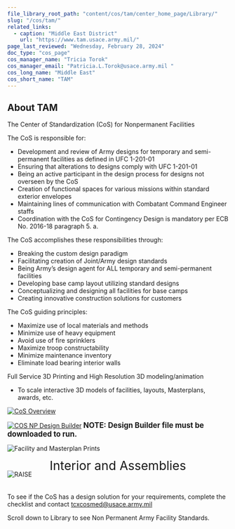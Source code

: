 ```yaml
---
file_library_root_path: "content/cos/tam/center_home_page/Library/"
slug: "/cos/tam/"
related_links:
  - caption: "Middle East District"
    url: "https://www.tam.usace.army.mil/"
page_last_reviewed: "Wednesday, February 28, 2024"
doc_type: "cos_page"
cos_manager_name: "Tricia Torok"
cos_manager_email: "Patricia.L.Torok@usace.army.mil "
cos_long_name: "Middle East"
cos_short_name: "TAM"
---
```


## About TAM

The Center of Standardization (CoS) for Nonpermanent Facilities

The CoS is responsible for:

- Development and review of Army designs for temporary and semi-permanent facilities as defined in UFC 1-201-01
- Ensuring that alterations to designs comply with UFC 1-201-01
- Being an active participant in the design process for designs not overseen by the CoS
- Creation of functional spaces for various missions within standard exterior envelopes
- Maintaining lines of communication with Combatant Command Engineer staffs
- Coordination with the CoS for Contingency Design is mandatory per ECB No. 2016-18 paragraph 5. a.

The CoS accomplishes these responsibilities through:

- Breaking the custom design paradigm
- Facilitating creation of Joint/Army design standards
- Being Army’s design agent for ALL temporary and semi-permanent facilities
- Developing base camp layout utilizing standard designs
- Conceptualizing and designing all facilities for base camps
- Creating innovative construction solutions for customers

The CoS guiding principles:

- Maximize use of local materials and methods
- Minimize use of heavy equipment
- Avoid use of fire sprinklers
- Maximize troop constructability
- Minimize maintenance inventory
- Eliminate load bearing interior walls

Full Service 3D Printing and High Resolution 3D modeling/animation

- To scale interactive 3D models of facilities, layouts, Masterplans, awards, etc.

[![CoS Overview](/admin/images/uploads/FY25_CoS_Facility_Overview.png)](https://rfpwizard.mrsi.erdc.dren.mil/MRSI/content/cos/tam/center_home_page/Library/FY25%20COS%20Facility%20Overview.pdf)

[![COS NP Design Builder](/admin/images/uploads/FY25_CoS_Design_Builder.png)](https://rfpwizard.mrsi.erdc.dren.mil/MRSI/content/cos/tam/center_home_page/Library/FY25%20CoS%20design%20Builder%20-%20must%20be%20downloaded%20-%2029JAN25.xlsx)
**<span style="font-size:larger;">NOTE: Design Builder file must be downloaded to run.</span>**

![Facility and Masterplan Prints](/admin/images/uploads/3d-facilities-and-masterplan-prints-TAM.png)

<div style="font-size:2em; text-align:center; font-weight:heavy; margin: 0; padding: 0; border:0;">Interior and Assemblies</div>
<div style="margin: 0; padding: 0; border:0; position: relative; top: -20px;">

![RAISE](/admin/images/uploads/raise-3d-models-TAM.png)

</div>

To see if the CoS has a design solution for your requirements, complete the checklist and contact tcxcosmed@usace.army.mil

Scroll down to Library to see Non Permanent Army Facility Standards.
